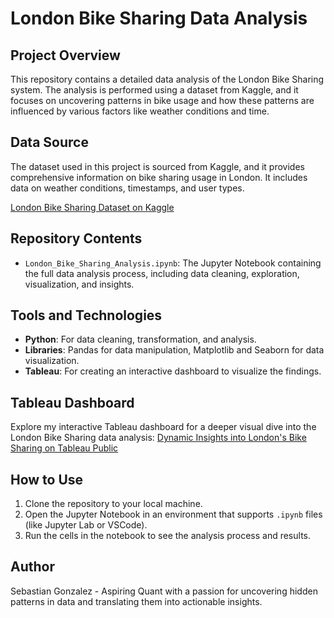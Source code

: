 # London Bike Sharing Data Analysis

## Project Overview
This repository contains a detailed data analysis of the London Bike Sharing system. The analysis is performed using a dataset from Kaggle, and it focuses on uncovering patterns in bike usage and how these patterns are influenced by various factors like weather conditions and time.

## Data Source
The dataset used in this project is sourced from Kaggle, and it provides comprehensive information on bike sharing usage in London. It includes data on weather conditions, timestamps, and user types.

[London Bike Sharing Dataset on Kaggle](https://www.kaggle.com/datasets/hmavrodiev/london-bike-sharing-dataset)

## Repository Contents
- `London_Bike_Sharing_Analysis.ipynb`: The Jupyter Notebook containing the full data analysis process, including data cleaning, exploration, visualization, and insights.

## Tools and Technologies
- **Python**: For data cleaning, transformation, and analysis.
- **Libraries**: Pandas for data manipulation, Matplotlib and Seaborn for data visualization.
- **Tableau**: For creating an interactive dashboard to visualize the findings.

## Tableau Dashboard
Explore my interactive Tableau dashboard for a deeper visual dive into the London Bike Sharing data analysis:
[Dynamic Insights into London's Bike Sharing on Tableau Public](https://public.tableau.com/app/profile/sebastian2609/viz/DynamicInsightsintoLondonsBikeSharing/Dashboard1)

## How to Use
1. Clone the repository to your local machine.
2. Open the Jupyter Notebook in an environment that supports `.ipynb` files (like Jupyter Lab or VSCode).
3. Run the cells in the notebook to see the analysis process and results.

## Author
Sebastian Gonzalez - Aspiring Quant with a passion for uncovering hidden patterns in data and translating them into actionable insights.

